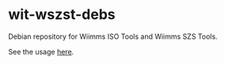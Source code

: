 # wit-wszst-debs
Debian repository for Wiimms ISO Tools and Wiimms SZS Tools.

See the usage [here](https://marquis-ng.github.io/wit-wszst-debs/index.html).
